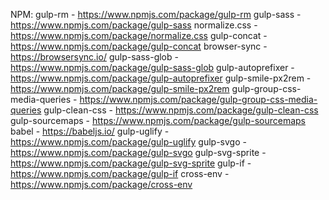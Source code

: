 NPM:
gulp-rm - https://www.npmjs.com/package/gulp-rm
gulp-sass - https://www.npmjs.com/package/gulp-sass
normalize.css - https://www.npmjs.com/package/normalize.css
gulp-concat - https://www.npmjs.com/package/gulp-concat
browser-sync - https://browsersync.io/
gulp-sass-glob - https://www.npmjs.com/package/gulp-sass-glob
gulp-autoprefixer - https://www.npmjs.com/package/gulp-autoprefixer
gulp-smile-px2rem - https://www.npmjs.com/package/gulp-smile-px2rem
gulp-group-css-media-queries - https://www.npmjs.com/package/gulp-group-css-media-queries
gulp-clean-css - https://www.npmjs.com/package/gulp-clean-css
gulp-sourcemaps - https://www.npmjs.com/package/gulp-sourcemaps
babel - https://babeljs.io/
gulp-uglify - https://www.npmjs.com/package/gulp-uglify
gulp-svgo - https://www.npmjs.com/package/gulp-svgo
gulp-svg-sprite - https://www.npmjs.com/package/gulp-svg-sprite
gulp-if - https://www.npmjs.com/package/gulp-if
cross-env - https://www.npmjs.com/package/cross-env